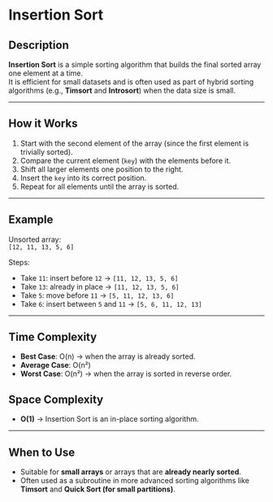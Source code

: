 # Insertion Sort

## Description
**Insertion Sort** is a simple sorting algorithm that builds the final sorted array one element at a time.  
It is efficient for small datasets and is often used as part of hybrid sorting algorithms (e.g., **Timsort** and **Introsort**) when the data size is small.

---

## How it Works
1. Start with the second element of the array (since the first element is trivially sorted).  
2. Compare the current element (`key`) with the elements before it.  
3. Shift all larger elements one position to the right.  
4. Insert the `key` into its correct position.  
5. Repeat for all elements until the array is sorted.  

---

## Example
Unsorted array:  
`[12, 11, 13, 5, 6]`

Steps:
- Take `11`: insert before `12` → `[11, 12, 13, 5, 6]`  
- Take `13`: already in place → `[11, 12, 13, 5, 6]`  
- Take `5`: move before `11` → `[5, 11, 12, 13, 6]`  
- Take `6`: insert between `5` and `11` → `[5, 6, 11, 12, 13]`

---

## Time Complexity
- **Best Case**: O(n) → when the array is already sorted.  
- **Average Case**: O(n²)  
- **Worst Case**: O(n²) → when the array is sorted in reverse order.  

## Space Complexity
- **O(1)** → Insertion Sort is an in-place sorting algorithm.  

---

## When to Use
- Suitable for **small arrays** or arrays that are **already nearly sorted**.  
- Often used as a subroutine in more advanced sorting algorithms like **Timsort** and **Quick Sort (for small partitions)**.
